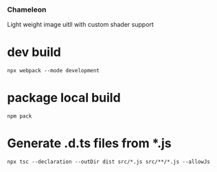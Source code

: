 ### Chameleon

Light weight image uitll with custom shader support


# dev build
`npx webpack --mode development`


# package local build
`npm pack`

# Generate .d.ts files from *.js
`npx tsc --declaration --outDir dist src/*.js src/**/*.js --allowJs
`
